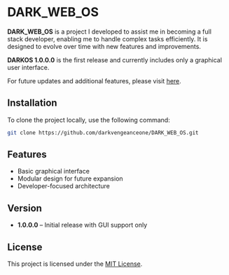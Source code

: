 # DARK_WEB_OS

**DARK_WEB_OS** is a project I developed to assist me in becoming a full stack developer, enabling me to handle complex tasks efficiently. It is designed to evolve over time with new features and improvements.

**DARKOS 1.0.0.0** is the first release and currently includes only a graphical user interface.

For future updates and additional features, please visit [here](https://darkvengeanceone.com/webos/index.html).

## Installation

To clone the project locally, use the following command:

```bash
git clone https://github.com/darkvengeanceone/DARK_WEB_OS.git
```

## Features

- Basic graphical interface
- Modular design for future expansion
- Developer-focused architecture

## Version

- **1.0.0.0** – Initial release with GUI support only

## License

This project is licensed under the [MIT License](LICENSE).
